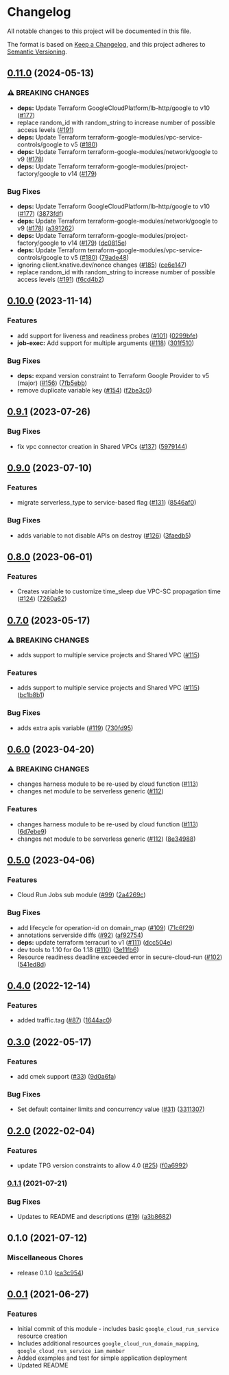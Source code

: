 # Changelog

All notable changes to this project will be documented in this file.

The format is based on
[Keep a Changelog](https://keepachangelog.com/en/1.0.0/),
and this project adheres to
[Semantic Versioning](https://semver.org/spec/v2.0.0.html).

## [0.11.0](https://github.com/GoogleCloudPlatform/terraform-google-cloud-run/compare/v0.10.0...v0.11.0) (2024-05-13)


### ⚠ BREAKING CHANGES

* **deps:** Update Terraform GoogleCloudPlatform/lb-http/google to v10 ([#177](https://github.com/GoogleCloudPlatform/terraform-google-cloud-run/issues/177))
* replace random_id with random_string to increase number of possible access levels ([#191](https://github.com/GoogleCloudPlatform/terraform-google-cloud-run/issues/191))
* **deps:** Update Terraform terraform-google-modules/vpc-service-controls/google to v5 ([#180](https://github.com/GoogleCloudPlatform/terraform-google-cloud-run/issues/180))
* **deps:** Update Terraform terraform-google-modules/network/google to v9 ([#178](https://github.com/GoogleCloudPlatform/terraform-google-cloud-run/issues/178))
* **deps:** Update Terraform terraform-google-modules/project-factory/google to v14 ([#179](https://github.com/GoogleCloudPlatform/terraform-google-cloud-run/issues/179))

### Bug Fixes

* **deps:** Update Terraform GoogleCloudPlatform/lb-http/google to v10 ([#177](https://github.com/GoogleCloudPlatform/terraform-google-cloud-run/issues/177)) ([3873fdf](https://github.com/GoogleCloudPlatform/terraform-google-cloud-run/commit/3873fdf4d4e796687f2cfe0ada9f716c6c6beab5))
* **deps:** Update Terraform terraform-google-modules/network/google to v9 ([#178](https://github.com/GoogleCloudPlatform/terraform-google-cloud-run/issues/178)) ([a391262](https://github.com/GoogleCloudPlatform/terraform-google-cloud-run/commit/a391262fac2087f08885c9620dd7015b1899d9bd))
* **deps:** Update Terraform terraform-google-modules/project-factory/google to v14 ([#179](https://github.com/GoogleCloudPlatform/terraform-google-cloud-run/issues/179)) ([dc0815e](https://github.com/GoogleCloudPlatform/terraform-google-cloud-run/commit/dc0815e050255eb95873d3b1d042caa8bcb17110))
* **deps:** Update Terraform terraform-google-modules/vpc-service-controls/google to v5 ([#180](https://github.com/GoogleCloudPlatform/terraform-google-cloud-run/issues/180)) ([79ade48](https://github.com/GoogleCloudPlatform/terraform-google-cloud-run/commit/79ade48010487ef9e38472a8fe709d38c7928e03))
* ignoring client.knative.dev/nonce changes ([#185](https://github.com/GoogleCloudPlatform/terraform-google-cloud-run/issues/185)) ([ce6e147](https://github.com/GoogleCloudPlatform/terraform-google-cloud-run/commit/ce6e14792158da6c592678713c8957f634a38454))
* replace random_id with random_string to increase number of possible access levels ([#191](https://github.com/GoogleCloudPlatform/terraform-google-cloud-run/issues/191)) ([f6cd4b2](https://github.com/GoogleCloudPlatform/terraform-google-cloud-run/commit/f6cd4b2c7e081da14dfd0fbd3cefb06b5e22873d))

## [0.10.0](https://github.com/GoogleCloudPlatform/terraform-google-cloud-run/compare/v0.9.1...v0.10.0) (2023-11-14)


### Features

* add support for liveness and readiness probes ([#101](https://github.com/GoogleCloudPlatform/terraform-google-cloud-run/issues/101)) ([0299bfe](https://github.com/GoogleCloudPlatform/terraform-google-cloud-run/commit/0299bfec27f2cce76e2a213d77de1a125e2b3b50))
* **job-exec:** Add support for multiple arguments ([#118](https://github.com/GoogleCloudPlatform/terraform-google-cloud-run/issues/118)) ([301f510](https://github.com/GoogleCloudPlatform/terraform-google-cloud-run/commit/301f5109aa88771651be59b4ba024d8bdf2b15c7))


### Bug Fixes

* **deps:** expand version constraint to Terraform Google Provider to v5 (major) ([#156](https://github.com/GoogleCloudPlatform/terraform-google-cloud-run/issues/156)) ([7fb5ebb](https://github.com/GoogleCloudPlatform/terraform-google-cloud-run/commit/7fb5ebb96a8b15a76536141b119f1185f072f8b5))
* remove duplicate variable key ([#154](https://github.com/GoogleCloudPlatform/terraform-google-cloud-run/issues/154)) ([f2be3c0](https://github.com/GoogleCloudPlatform/terraform-google-cloud-run/commit/f2be3c0562a6a55b108dfdd6c870d6761c8f1968))

## [0.9.1](https://github.com/GoogleCloudPlatform/terraform-google-cloud-run/compare/v0.9.0...v0.9.1) (2023-07-26)


### Bug Fixes

* fix vpc connector creation in Shared VPCs ([#137](https://github.com/GoogleCloudPlatform/terraform-google-cloud-run/issues/137)) ([5979144](https://github.com/GoogleCloudPlatform/terraform-google-cloud-run/commit/597914420843e4086ada0d9113737eccb0e6279f))

## [0.9.0](https://github.com/GoogleCloudPlatform/terraform-google-cloud-run/compare/v0.8.0...v0.9.0) (2023-07-10)


### Features

* migrate serverless_type to service-based flag ([#131](https://github.com/GoogleCloudPlatform/terraform-google-cloud-run/issues/131)) ([8546af0](https://github.com/GoogleCloudPlatform/terraform-google-cloud-run/commit/8546af0969653284a79a540e2998997a62178a3a))


### Bug Fixes

* adds variable to not disable APIs on destroy ([#126](https://github.com/GoogleCloudPlatform/terraform-google-cloud-run/issues/126)) ([3faedb5](https://github.com/GoogleCloudPlatform/terraform-google-cloud-run/commit/3faedb5c67ebbf17ff48fe92b3bf9a13ba7893d3))

## [0.8.0](https://github.com/GoogleCloudPlatform/terraform-google-cloud-run/compare/v0.7.0...v0.8.0) (2023-06-01)


### Features

* Creates variable to customize time_sleep due VPC-SC  propagation time ([#124](https://github.com/GoogleCloudPlatform/terraform-google-cloud-run/issues/124)) ([7260a62](https://github.com/GoogleCloudPlatform/terraform-google-cloud-run/commit/7260a62d23888f863cb97085372f47dc9916f34b))

## [0.7.0](https://github.com/GoogleCloudPlatform/terraform-google-cloud-run/compare/v0.6.0...v0.7.0) (2023-05-17)


### ⚠ BREAKING CHANGES

* adds support to multiple service projects and Shared VPC ([#115](https://github.com/GoogleCloudPlatform/terraform-google-cloud-run/issues/115))

### Features

* adds support to multiple service projects and Shared VPC ([#115](https://github.com/GoogleCloudPlatform/terraform-google-cloud-run/issues/115)) ([bc1b8b1](https://github.com/GoogleCloudPlatform/terraform-google-cloud-run/commit/bc1b8b1dec3830f184b3892c9aa41de17c581b41))


### Bug Fixes

* adds extra apis variable ([#119](https://github.com/GoogleCloudPlatform/terraform-google-cloud-run/issues/119)) ([730fd95](https://github.com/GoogleCloudPlatform/terraform-google-cloud-run/commit/730fd95f04971c4a4ed726628028bdc8c6a8d95d))

## [0.6.0](https://github.com/GoogleCloudPlatform/terraform-google-cloud-run/compare/v0.5.0...v0.6.0) (2023-04-20)


### ⚠ BREAKING CHANGES

* changes harness module to be re-used by cloud function ([#113](https://github.com/GoogleCloudPlatform/terraform-google-cloud-run/issues/113))
* changes net module to be serverless generic ([#112](https://github.com/GoogleCloudPlatform/terraform-google-cloud-run/issues/112))

### Features

* changes harness module to be re-used by cloud function ([#113](https://github.com/GoogleCloudPlatform/terraform-google-cloud-run/issues/113)) ([6d7ebe9](https://github.com/GoogleCloudPlatform/terraform-google-cloud-run/commit/6d7ebe9b805559d1e2acf227c9bab326abfe45cc))
* changes net module to be serverless generic ([#112](https://github.com/GoogleCloudPlatform/terraform-google-cloud-run/issues/112)) ([8e34988](https://github.com/GoogleCloudPlatform/terraform-google-cloud-run/commit/8e34988c0138b9c3357bdec0883fe11c660f0057))

## [0.5.0](https://github.com/GoogleCloudPlatform/terraform-google-cloud-run/compare/v0.4.0...v0.5.0) (2023-04-06)


### Features

* Cloud Run Jobs sub module ([#99](https://github.com/GoogleCloudPlatform/terraform-google-cloud-run/issues/99)) ([2a4269c](https://github.com/GoogleCloudPlatform/terraform-google-cloud-run/commit/2a4269c9902df34df23d1b812f69a33b4b0f74db))


### Bug Fixes

* add lifecycle for operation-id on domain_map ([#109](https://github.com/GoogleCloudPlatform/terraform-google-cloud-run/issues/109)) ([71c6f29](https://github.com/GoogleCloudPlatform/terraform-google-cloud-run/commit/71c6f29cfd0d7e5d3c1ea7bcf30c8901f72786da))
* annotations serverside diffs ([#92](https://github.com/GoogleCloudPlatform/terraform-google-cloud-run/issues/92)) ([af92754](https://github.com/GoogleCloudPlatform/terraform-google-cloud-run/commit/af927547a9d86ecb3656ea0e9c5e4bfcb5f518ea))
* **deps:** update terraform terracurl to v1 ([#111](https://github.com/GoogleCloudPlatform/terraform-google-cloud-run/issues/111)) ([dcc504e](https://github.com/GoogleCloudPlatform/terraform-google-cloud-run/commit/dcc504ee3be249daf3df9ac99c52d5e5ffeb4093))
* dev tools to 1.10 for Go 1.18 ([#110](https://github.com/GoogleCloudPlatform/terraform-google-cloud-run/issues/110)) ([3e11fb6](https://github.com/GoogleCloudPlatform/terraform-google-cloud-run/commit/3e11fb66563df0d295b9311230582e28117dec5f))
* Resource readiness deadline exceeded error in secure-cloud-run ([#102](https://github.com/GoogleCloudPlatform/terraform-google-cloud-run/issues/102)) ([541ed8d](https://github.com/GoogleCloudPlatform/terraform-google-cloud-run/commit/541ed8d1e669d6a5f917a69a660a06b2c0f74548))

## [0.4.0](https://github.com/GoogleCloudPlatform/terraform-google-cloud-run/compare/v0.3.0...v0.4.0) (2022-12-14)


### Features

* added traffic.tag ([#87](https://github.com/GoogleCloudPlatform/terraform-google-cloud-run/issues/87)) ([1644ac0](https://github.com/GoogleCloudPlatform/terraform-google-cloud-run/commit/1644ac0731aee45afecf60d724f6b4ff6d2ffbb1))

## [0.3.0](https://github.com/GoogleCloudPlatform/terraform-google-cloud-run/compare/v0.2.0...v0.3.0) (2022-05-17)


### Features

* add cmek support ([#33](https://github.com/GoogleCloudPlatform/terraform-google-cloud-run/issues/33)) ([9d0a6fa](https://github.com/GoogleCloudPlatform/terraform-google-cloud-run/commit/9d0a6faec9c3cbfd66e977514a9295abe9ea51a2))


### Bug Fixes

* Set default container limits and concurrency value ([#31](https://github.com/GoogleCloudPlatform/terraform-google-cloud-run/issues/31)) ([3311307](https://github.com/GoogleCloudPlatform/terraform-google-cloud-run/commit/3311307f2f77f2dc7a69d838f7e27f595a32d57c))

## [0.2.0](https://github.com/GoogleCloudPlatform/terraform-google-cloud-run/compare/v0.1.1...v0.2.0) (2022-02-04)


### Features

* update TPG version constraints to allow 4.0 ([#25](https://github.com/GoogleCloudPlatform/terraform-google-cloud-run/issues/25)) ([f0a6992](https://github.com/GoogleCloudPlatform/terraform-google-cloud-run/commit/f0a69929ca35b12662d05cafc7f5d72a269be353))

### [0.1.1](https://www.github.com/GoogleCloudPlatform/terraform-google-cloud-run/compare/v0.1.0...v0.1.1) (2021-07-21)


### Bug Fixes

* Updates to README and descriptions ([#19](https://www.github.com/GoogleCloudPlatform/terraform-google-cloud-run/issues/19)) ([a3b8682](https://www.github.com/GoogleCloudPlatform/terraform-google-cloud-run/commit/a3b8682e6fe107a52b284ce5dd7023e77fad6caa))

## 0.1.0 (2021-07-12)


### Miscellaneous Chores

* release 0.1.0 ([ca3c954](https://www.github.com/GoogleCloudPlatform/terraform-google-cloud-run/commit/ca3c95477e4ab97c94ac4495a913bfe3f1df70d2))

## [0.0.1](https://github.com/GoogleCloudPlatform/terraform-google-cloud-run/tree/v0.0.1) (2021-06-27)

### Features

* Initial commit of this module - includes basic `google_cloud_run_service` resource creation
* Includes additional resources `google_cloud_run_domain_mapping`, `google_cloud_run_service_iam_member`
* Added examples and test for simple application deployment
* Updated README
